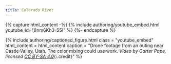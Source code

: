 ```yaml
---
title: Colorado River
---
```


{% capture html_content -%}
    {% include authoring/youtube_embed.html youtube_id="8nm6Kh3-S5I" %}
{%- endcapture %}

{% include authoring/captioned_figure.html
    class = "youtube_embed"
    html_content = html_content
    caption = "Drone footage from an outing near Castle Valley, Utah. The color mixing could use work. *Video by Carter Pape, licensed [CC BY-SA 4.0](https://creativecommons.org/licenses/by-sa/4.0/)*{:.credit}"
%}

